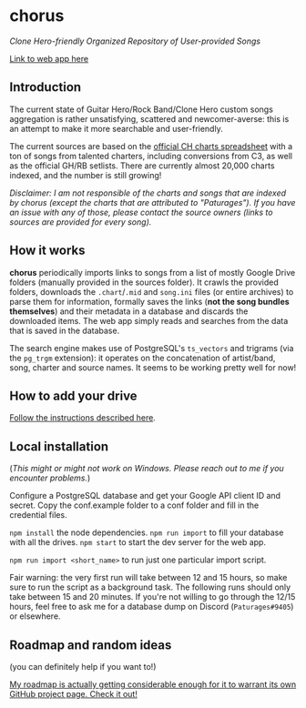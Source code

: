 # chorus

*Clone Hero-friendly Organized Repository of User-provided Songs*

[Link to web app here](https://chorus.fightthe.pw)

## Introduction

The current state of Guitar Hero/Rock Band/Clone Hero custom songs aggregation is rather unsatisfying, scattered and newcomer-averse: this is an attempt to make it more searchable and user-friendly. 

The current sources are based on the
[official CH charts spreadsheet](https://docs.google.com/spreadsheets/d/13B823ukxdVMocowo1s5XnT3tzciOfruhUVePENKc01o)
with a ton of songs from talented charters, including conversions from C3, as well as the official GH/RB setlists. There are currently almost 20,000 charts indexed, and the number is still growing!

*Disclaimer: I am not responsible of the charts and songs that are indexed by chorus (except the charts that are attributed to "Paturages"). If you have an issue with any of those, please contact the source owners (links to sources are provided for every song).*

## How it works

**chorus** periodically imports links to songs from a list of mostly Google Drive folders (manually provided in the sources folder). It crawls the provided folders, downloads the `.chart`/`.mid` and `song.ini` files (or entire archives) to parse them for information, formally saves the links (**not the song bundles themselves**) and their metadata in a database and discards the downloaded items. The web app simply reads and searches from the data that is saved in the database.

The search engine makes use of PostgreSQL's `ts_vectors` and trigrams (via the `pg_trgm` extension): it operates on the concatenation of artist/band, song, charter and source names. It seems to be working pretty well for now!

## How to add your drive

[Follow the instructions described here](sources/sources.txt).

## Local installation

(*This might or might not work on Windows. Please reach out to me if you encounter problems.*)

Configure a PostgreSQL database and get your Google API client ID and secret. Copy the conf.example folder to a conf folder and fill in the credential files.

`npm install` the node dependencies. `npm run import` to fill your database with all the drives. `npm start` to start the dev server for the web app.

`npm run import <short_name>` to run just one particular import script.

Fair warning: the very first run will take between 12 and 15 hours, so make sure to run the script as a background task. The following runs should only take between 15 and 20 minutes. If you're not willing to go through the 12/15 hours, feel free to ask me for a database dump on Discord (`Paturages#9405`) or elsewhere.

## Roadmap and random ideas

(you can definitely help if you want to!)

[My roadmap is actually getting considerable enough for it to warrant its own GitHub project page. Check it out!](https://github.com/Paturages/chorus/projects/1)
